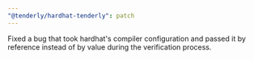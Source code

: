 ```yaml
---
"@tenderly/hardhat-tenderly": patch
---
```


Fixed a bug that took hardhat's compiler configuration and passed it by reference instead of by value during the verification process.
